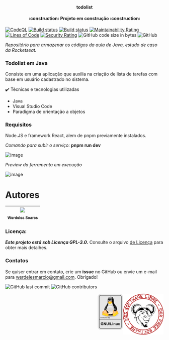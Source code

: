 <h4 align="center">todolist</h4>

<h4 align="center"> 
    :construction:  Projeto em construção  :construction:
</h4>

[![CodeQL](https://github.com/werdelesmarcio/upload.ai/actions/workflows/github-code-scanning/codeql/badge.svg?branch=master)](https://github.com/werdelesmarcio/upload.ai/actions/workflows/github-code-scanning/codeql)
[![Build status](https://ci.appveyor.com/api/projects/status/62ibvkrv473m4k5g?svg=true)](https://ci.appveyor.com/project/werdelesmarcio/upload-ai)
[![Build status](https://ci.appveyor.com/api/projects/status/62ibvkrv473m4k5g/branch/master?svg=true)](https://ci.appveyor.com/project/werdelesmarcio/upload-ai/branch/master)
[![Maintainability Rating](https://sonarcloud.io/api/project_badges/measure?project=werdelesmarcio_upload.ai&metric=sqale_rating)](https://sonarcloud.io/summary/new_code?id=werdelesmarcio_upload.ai)
[![Lines of Code](https://sonarcloud.io/api/project_badges/measure?project=werdelesmarcio_upload.ai&metric=ncloc)](https://sonarcloud.io/summary/new_code?id=werdelesmarcio_upload.ai)
[![Security Rating](https://sonarcloud.io/api/project_badges/measure?project=werdelesmarcio_upload.ai&metric=security_rating)](https://sonarcloud.io/summary/new_code?id=werdelesmarcio_upload.ai)
<img alt="GitHub code size in bytes" src="https://img.shields.io/github/languages/code-size/werdelesmarcio/upload.ai">   <img alt="GitHub" src="https://img.shields.io/github/license/werdelesmarcio/upload.ai"> 

_Repositório para armazenar os códigos da aula de Java, estudo de caso da Rocketseat._

### Todolist em Java
Consiste em uma aplicação que auxilia na criação de lista de tarefas com base em usuário cadastrado no sistema.

✔️ Técnicas e tecnologias utilizadas
* Java
* Visual Studio Code
* Paradigma de orientação a objetos

### Requisitos
Node.JS e framework React, alem de pnpm previamente instalados.

_Comando para subir o serviço:_ **pnpm run dev**

![image](https://github.com/werdelesmarcio/upload.ai/assets/36682515/a2aadc02-b3fc-4474-a334-dfea3d8f23ff)

_Preview da ferramenta em execução_

![image](https://github.com/werdelesmarcio/upload.ai/assets/36682515/4934d96b-171e-4713-9270-9bad0e8fd04b)

# Autores

| [<img loading="lazy" src="https://avatars.githubusercontent.com/u/36682515?v=4" width=115><br><sub>Werdeles Soares</sub>](https://github.com/werdelesmarcio) |
| :---: | 

### Licença: 
***Este projeto está sob Licença GPL-3.0.***
Consulte o arquivo [de Licença](https://github.com/werdelesmarcio/upload.ai/blob/master/Archives/LICENSE) para obter mais detalhes.

### Contatos
Se quiser entrar em contato, crie um **issue** no GitHub ou envie um e-mail para werdelesmarcio@gmail.com. Obrigado!

<img alt="GitHub last commit" src="https://img.shields.io/github/last-commit/werdelesmarcio/upload.ai?style=for-the-badge">   <img alt="GitHub contributors" src="https://img.shields.io/github/contributors/werdelesmarcio/upload.ai?style=for-the-badge">

<img src = "https://github.com/werdelesmarcio/PyTCPScan2/blob/master/Images/SoftwareLivre.png?raw=true" width =130 align="Right">
<img src = "https://github.com/werdelesmarcio/PyTCPScan2/blob/master/Images/PoweredByLinux.png?raw=true" width =80 align="Right">
